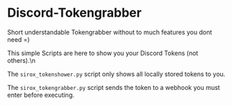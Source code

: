 # Discord-Tokengrabber
Short understandable Tokengrabber without to much features you dont need =)

This simple Scripts are here to show you your Discord Tokens (not others).\n

The `sirox_tokenshower.py` script only shows all locally stored tokens to you.

The `sirox_tokengrabber.py` script sends the token to a webhook you must enter before executing.
